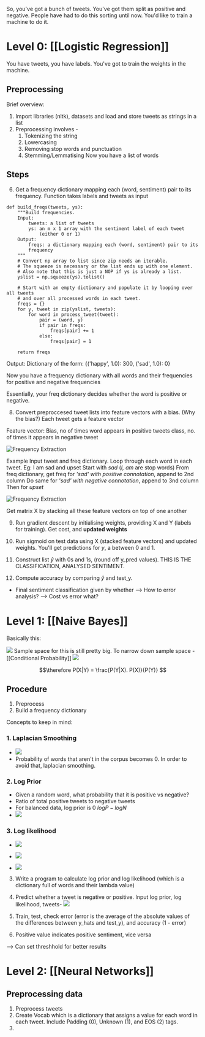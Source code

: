 
So, you've got a bunch of tweets. You've got them split as positive and negative. People have had to do this sorting until now. You'd like to train a machine to do it. 


# Level 0: [[Logistic Regression]]
You have tweets, you have labels. You've got to train the weights in the machine.
## Preprocessing
Brief overview:
1. Import libraries (nltk), datasets and load and store tweets as strings in a list
2. Preprocessing involves -  
	1. Tokenizing the string
	2. Lowercasing
	3. Removing stop words and punctuation
	4. Stemming/Lemmatising
Now you have a list of words

## Steps
6. Get a frequency dictionary mapping each (word, sentiment) pair to its frequency. Function takes labels and tweets as input
```
def build_freqs(tweets, ys):
    """Build frequencies.
    Input:
        tweets: a list of tweets
        ys: an m x 1 array with the sentiment label of each tweet
            (either 0 or 1)
    Output:
        freqs: a dictionary mapping each (word, sentiment) pair to its
        frequency
    """
    # Convert np array to list since zip needs an iterable.
    # The squeeze is necessary or the list ends up with one element.
    # Also note that this is just a NOP if ys is already a list.
    yslist = np.squeeze(ys).tolist()

    # Start with an empty dictionary and populate it by looping over all tweets
    # and over all processed words in each tweet.
    freqs = {}
    for y, tweet in zip(yslist, tweets):
        for word in process_tweet(tweet):
            pair = (word, y)
            if pair in freqs:
                freqs[pair] += 1
            else:
                freqs[pair] = 1

    return freqs
```
Output: Dictionary of the form: {('happy', 1.0): 300, ('sad', 1.0): 0}


Now you have a frequency dictionary with all words and their frequencies for positive and negative frequencies

Essentially, your freq dictionary decides whether the word is positive or negative.

8. Convert preproccesed tweet lists into feature vectors with a bias. (Why the bias?)
Each tweet gets a feature vector

Feature vector: Bias, no of times word appears in positive tweets class, no. of times it appears in negative tweet

![Frequency Extraction](freq_ex.png) 

Example
Input tweet and freq dictionary. Loop through each word in each tweet. 
Eg: I am sad and upset
Start with *sad*  (*I, am* are stop words)
From freq dictionary, get freq for *'sad' with positive connotation*, append to 2nd column
Do same for *'sad' with negative connotation*, append to 3nd column
Then for *upset*

![Frequency Extraction](sent-anal2.png) 

Get matrix X by stacking all these feature vectors on top of one another

9. Run gradient descent by initialising weights, providing X and Y (labels for training). 
Get cost, and **updated weights**

10. Run sigmoid on test data using X (stacked feature vectors) and updated weights. You'll get predictions for *y*, a between 0 and 1. 
11. Construct list $\hat y$ with 0s and 1s, (round off y_pred values). THIS IS THE CLASSIFICATION, ANALYSED SENTIMENT. 
12. Compute accuracy by comparing $\hat y$  and test_y.

- Final sentiment classification given by whether 
--> How to error analysis?
--> Cost vs error what?



# Level 1: [[Naive Bayes]]
Basically this:

![](NB1.png)
Sample space for this is still pretty big. To narrow down sample space -
[[Conditional Probability]]
![](NB2.png)

$$\therefore P(X|Y) = \frac{P(Y|X). P(X)}{P(Y)} $$

## Procedure
1. Preprocess
2. Build a frequency dictionary

Concepts to keep in mind:
### 1. Laplacian Smoothing
- ![](lpsmooth.png)
- Probability of words that aren't in the corpus becomes 0. In order to avoid that, laplacian smoothing.
### 2. Log Prior
- Given a random word, what probability that it is positive vs negative?
- Ratio of total positive tweets to negative tweets
- For balanced data, log prior is 0 $logP - logN$
- ![](lp.png)

### 3. Log likelihood
- ![](pnw.png)
- ![](ll.png)

- ![](lambda123.png)
3. Write a program to calculate log prior and log likelihood (which is a dictionary full of words and their lambda value) 
4. Predict whether a tweet is negative or positive. Input log prior, log likelihood, tweets-
![](nb4.png)

5. Train, test, check error (error is the average of the absolute values of the differences between y_hats and test_y), and accuracy (1 - error)
6. Positive value indicates positive sentiment, vice versa


--> Can set threshhold for better results


# Level 2: [[Neural Networks]]
## Preprocessing data
1. Preprocess tweets
2.  Create Vocab which is a dictionary that assigns a value for each word in each tweet. Include Padding (0), Unknown (1), and EOS (2) tags.
3. 
